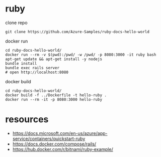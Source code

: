 # ruby

clone repo
```
git clone https://github.com/Azure-Samples/ruby-docs-hello-world
```

docker run
```
cd ruby-docs-hello-world/
docker run --rm -v $(pwd):/pwd/ -w /pwd/ -p 8080:3000 -it ruby bash
apt-get update && apt-get install -y nodejs
bundle install
bundle exec rails server
# open http://localhost:8080
```

docker build
```
cd ruby-docs-hello-world/
docker build -f ../Dockerfile -t hello-ruby .
docker run --rm -it -p 8080:3000 hello-ruby
```

# resources

- https://docs.microsoft.com/en-us/azure/app-service/containers/quickstart-ruby
- https://docs.docker.com/compose/rails/
- https://hub.docker.com/r/bitnami/ruby-example/
